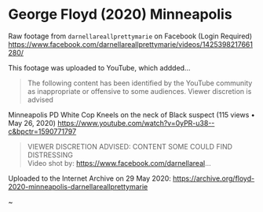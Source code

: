 George Floyd (2020) Minneapolis
===============================

Raw footage from `darnellareallprettymarie` on Facebook
(Login Required)
https://www.facebook.com/darnellareallprettymarie/videos/1425398217661280/

This footage was uploaded to YouTube, which addded...

> The following content has been identified by the YouTube community
> as inappropriate or offensive to some audiences.
> Viewer discretion is advised

Minneapolis PD White Cop Kneels on the neck of Black suspect
(115 views • May 26, 2020)
https://www.youtube.com/watch?v=0yPR-u38--c&bpctr=1590771797

> VIEWER DISCRETION ADVISED: CONTENT SOME COULD FIND DISTRESSING  
> Video shot  by: https://www.facebook.com/darnellareal...

Uploaded to the Internet Archive on 29 May 2020:
https://archive.org/floyd-2020-minneapolis-darnellareallprettymarie

~
